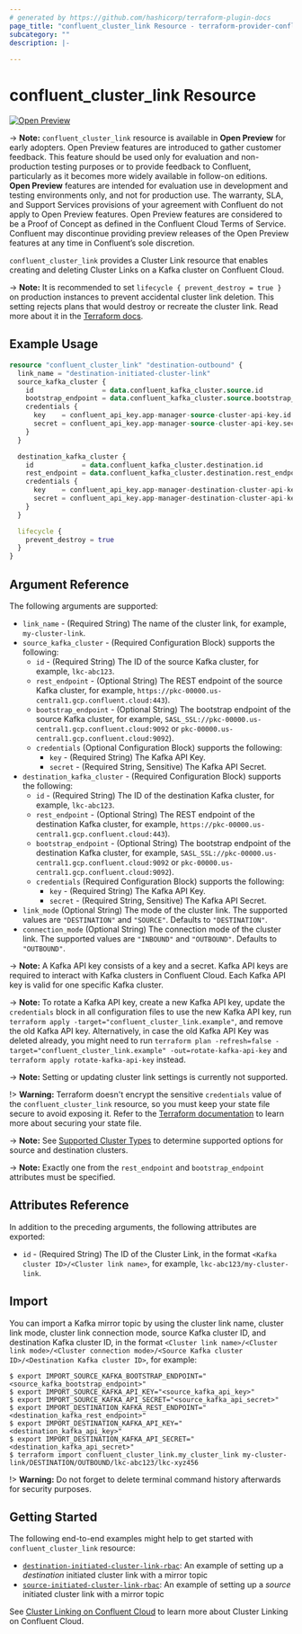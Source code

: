 ```yaml
---
# generated by https://github.com/hashicorp/terraform-plugin-docs
page_title: "confluent_cluster_link Resource - terraform-provider-confluent"
subcategory: ""
description: |-
  
---
```


# confluent_cluster_link Resource

[![Open Preview](https://img.shields.io/badge/Lifecycle%20Stage-Open%20Preview-%2300afba)](https://docs.confluent.io/cloud/current/api.html#section/Versioning/API-Lifecycle-Policy)

-> **Note:** `confluent_cluster_link` resource is available in **Open Preview** for early adopters. Open Preview features are introduced to gather customer feedback. This feature should be used only for evaluation and non-production testing purposes or to provide feedback to Confluent, particularly as it becomes more widely available in follow-on editions.  
**Open Preview** features are intended for evaluation use in development and testing environments only, and not for production use. The warranty, SLA, and Support Services provisions of your agreement with Confluent do not apply to Open Preview features. Open Preview features are considered to be a Proof of Concept as defined in the Confluent Cloud Terms of Service. Confluent may discontinue providing preview releases of the Open Preview features at any time in Confluent’s sole discretion.

`confluent_cluster_link` provides a Cluster Link resource that enables creating and deleting Cluster Links on a Kafka cluster on Confluent Cloud.

-> **Note:** It is recommended to set `lifecycle { prevent_destroy = true }` on production instances to prevent accidental cluster link deletion. This setting rejects plans that would destroy or recreate the cluster link. Read more about it in the [Terraform docs](https://www.terraform.io/language/meta-arguments/lifecycle#prevent_destroy).

## Example Usage

```terraform
resource "confluent_cluster_link" "destination-outbound" {
  link_name = "destination-initiated-cluster-link"
  source_kafka_cluster {
    id                 = data.confluent_kafka_cluster.source.id
    bootstrap_endpoint = data.confluent_kafka_cluster.source.bootstrap_endpoint
    credentials {
      key    = confluent_api_key.app-manager-source-cluster-api-key.id
      secret = confluent_api_key.app-manager-source-cluster-api-key.secret
    }
  }

  destination_kafka_cluster {
    id            = data.confluent_kafka_cluster.destination.id
    rest_endpoint = data.confluent_kafka_cluster.destination.rest_endpoint
    credentials {
      key    = confluent_api_key.app-manager-destination-cluster-api-key.id
      secret = confluent_api_key.app-manager-destination-cluster-api-key.secret
    }
  }

  lifecycle {
    prevent_destroy = true
  }
}
```

<!-- schema generated by tfplugindocs -->
## Argument Reference

The following arguments are supported:

- `link_name` - (Required String) The name of the cluster link, for example, `my-cluster-link`.
- `source_kafka_cluster` - (Required Configuration Block) supports the following:
  - `id` - (Required String) The ID of the source Kafka cluster, for example, `lkc-abc123`.
  - `rest_endpoint` - (Optional String) The REST endpoint of the source Kafka cluster, for example, `https://pkc-00000.us-central1.gcp.confluent.cloud:443`).
  - `bootstrap_endpoint` - (Optional String) The bootstrap endpoint of the source Kafka cluster, for example, `SASL_SSL://pkc-00000.us-central1.gcp.confluent.cloud:9092` or `pkc-00000.us-central1.gcp.confluent.cloud:9092`).
  - `credentials` (Optional Configuration Block) supports the following:
    - `key` - (Required String) The Kafka API Key.
    - `secret` - (Required String, Sensitive) The Kafka API Secret.
- `destination_kafka_cluster` - (Required Configuration Block) supports the following:
  - `id` - (Required String) The ID of the destination Kafka cluster, for example, `lkc-abc123`.
  - `rest_endpoint` - (Optional String) The REST endpoint of the destination Kafka cluster, for example, `https://pkc-00000.us-central1.gcp.confluent.cloud:443`).
  - `bootstrap_endpoint` - (Optional String) The bootstrap endpoint of the destination Kafka cluster, for example, `SASL_SSL://pkc-00000.us-central1.gcp.confluent.cloud:9092` or `pkc-00000.us-central1.gcp.confluent.cloud:9092`).
  - `credentials` (Required Configuration Block) supports the following:
    - `key` - (Required String) The Kafka API Key.
    - `secret` - (Required String, Sensitive) The Kafka API Secret.
- `link_mode` (Optional String) The mode of the cluster link. The supported values are `"DESTINATION"` and `"SOURCE"`. Defaults to `"DESTINATION"`.
- `connection_mode` (Optional String) The connection mode of the cluster link. The supported values are `"INBOUND"` and `"OUTBOUND"`. Defaults to `"OUTBOUND"`.

-> **Note:** A Kafka API key consists of a key and a secret. Kafka API keys are required to interact with Kafka clusters in Confluent Cloud. Each Kafka API key is valid for one specific Kafka cluster.

-> **Note:** To rotate a Kafka API key, create a new Kafka API key, update the `credentials` block in all configuration files to use the new Kafka API key, run `terraform apply -target="confluent_cluster_link.example"`, and remove the old Kafka API key. Alternatively, in case the old Kafka API Key was deleted already, you might need to run `terraform plan -refresh=false -target="confluent_cluster_link.example" -out=rotate-kafka-api-key` and `terraform apply rotate-kafka-api-key` instead.

-> **Note:** Setting or updating cluster link settings is currently not supported. 

!> **Warning:** Terraform doesn't encrypt the sensitive `credentials` value of the `confluent_cluster_link` resource, so you must keep your state file secure to avoid exposing it. Refer to the [Terraform documentation](https://www.terraform.io/docs/language/state/sensitive-data.html) to learn more about securing your state file.

-> **Note:** See [Supported Cluster Types](https://docs.confluent.io/cloud/current/multi-cloud/cluster-linking/index.html#supported-cluster-types) to determine supported options for source and destination clusters.

-> **Note:** Exactly one from the `rest_endpoint` and `bootstrap_endpoint` attributes must be specified.

## Attributes Reference

In addition to the preceding arguments, the following attributes are exported:

- `id` - (Required String) The ID of the Cluster Link, in the format `<Kafka cluster ID>/<Cluster link name>`, for example, `lkc-abc123/my-cluster-link`.

## Import

You can import a Kafka mirror topic by using the cluster link name, cluster link mode, cluster link connection mode,
source Kafka cluster ID, and destination Kafka cluster ID, in the format `<Cluster link name>/<Cluster link mode>/<Cluster connection mode>/<Source Kafka cluster ID>/<Destination Kafka cluster ID>`, for example:

```shell
$ export IMPORT_SOURCE_KAFKA_BOOTSTRAP_ENDPOINT="<source_kafka_bootstrap_endpoint>"
$ export IMPORT_SOURCE_KAFKA_API_KEY="<source_kafka_api_key>"
$ export IMPORT_SOURCE_KAFKA_API_SECRET="<source_kafka_api_secret>"
$ export IMPORT_DESTINATION_KAFKA_REST_ENDPOINT="<destination_kafka_rest_endpoint>"
$ export IMPORT_DESTINATION_KAFKA_API_KEY="<destination_kafka_api_key>"
$ export IMPORT_DESTINATION_KAFKA_API_SECRET="<destination_kafka_api_secret>"
$ terraform import confluent_cluster_link.my_cluster_link my-cluster-link/DESTINATION/OUTBOUND/lkc-abc123/lkc-xyz456
```

!> **Warning:** Do not forget to delete terminal command history afterwards for security purposes.

## Getting Started
The following end-to-end examples might help to get started with `confluent_cluster_link` resource:
  * [`destination-initiated-cluster-link-rbac`](https://github.com/confluentinc/terraform-provider-confluent/tree/master/examples/configurations/destination-initiated-cluster-link-rbac): An example of setting up a _destination_ initiated cluster link with a mirror topic
  * [`source-initiated-cluster-link-rbac`](https://github.com/confluentinc/terraform-provider-confluent/tree/master/examples/configurations/source-initiated-cluster-link-rbac): An example of setting up a _source_ initiated cluster link with a mirror topic

See [Cluster Linking on Confluent Cloud](https://docs.confluent.io/cloud/current/multi-cloud/cluster-linking/index.html) to learn more about Cluster Linking on Confluent Cloud.
